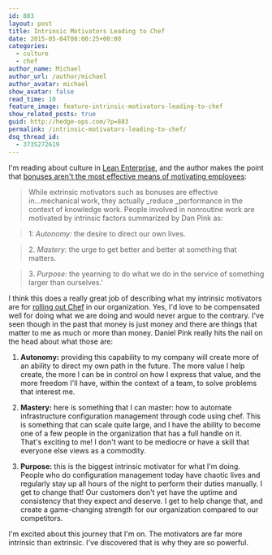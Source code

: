```yaml
---
id: 883
layout: post
title: Intrinsic Motivators Leading to Chef
date: 2015-05-04T08:00:25+00:00
categories: 
  - culture
  - chef
author_name: Michael
author_url: /author/michael
author_avatar: michael
show_avatar: false
read_time: 10
feature_image: feature-intrinsic-motivators-leading-to-chef 
show_related_posts: true 
guid: http://hedge-ops.com/?p=883
permalink: /intrinsic-motivators-leading-to-chef/
dsq_thread_id:
  - 3735272619
---
```

I'm reading about culture in [Lean Enterprise](http://amzn.to/1LfPSL8), and the author makes the point that [bonuses aren't the most effective means of motivating employees](https://www.youtube.com/watch?v=u6XAPnuFjJc):

> While extrinsic motivators such as bonuses are effective in...mechanical work, they actually _reduce _performance in the context of knowledge work. People involved in nonroutine work are motivated by intrinsic factors summarized by Dan Pink as:

> 1: _Autonomy:_ the desire to direct our own lives.

> 2. _Mastery:_ the urge to get better and better at something that matters. 

> 3. _Purpose:_ the yearning to do what we do in the service of something larger than ourselves.'

I think this does a really great job of describing what my intrinsic motivators are for [rolling out Chef](/learning-chef-book-review/ "Learning Chef Book Review") in our organization. Yes, I'd love to be compensated well for doing what we are doing and would never argue to the contrary. I've seen though in the past that money is just money and there are things that matter to me as much or more than money. Daniel Pink really hits the nail on the head about what those are:<!--more-->

1. **Autonomy:** providing this capability to my company will create more of an ability to direct my own path in the future. The more value I help create, the more I can be in control on how I express that value, and the more freedom I'll have, within the context of a team, to solve problems that interest me.

2. **Mastery:** here is something that I can master: how to automate infrastructure configuration management through code using chef. This is something that can scale quite large, and I have the ability to become one of a few people in the organization that has a full handle on it. That's exciting to me! I don't want to be mediocre or have a skill that everyone else views as a commodity.

3. **Purpose:** this is the biggest intrinsic motivator for what I'm doing. People who do configuration management today have chaotic lives and regularly stay up all hours of the night to perform their duties manually. I get to change that! Our customers don't yet have the uptime and consistency that they expect and deserve. I get to help change that, and create a game-changing strength for our organization compared to our competitors.

I'm excited about this journey that I'm on. The motivators are far more intrinsic than extrinsic. I've discovered that is why they are so powerful.
